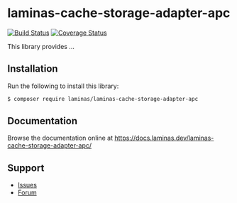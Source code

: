 # laminas-cache-storage-adapter-apc

[![Build Status](https://travis-ci.com/laminas/laminas-cache-storage-adapter-apc.svg?branch=master)](https://travis-ci.com/laminas/laminas-cache-storage-adapter-apc)
[![Coverage Status](https://coveralls.io/repos/github/laminas/laminas-cache-storage-adapter-apc/badge.svg?branch=master)](https://coveralls.io/github/laminas/laminas-cache-storage-adapter-apc?branch=master)

This library provides …

## Installation

Run the following to install this library:

```bash
$ composer require laminas/laminas-cache-storage-adapter-apc
```

## Documentation

Browse the documentation online at https://docs.laminas.dev/laminas-cache-storage-adapter-apc/

## Support

* [Issues](https://github.com/laminas/laminas-cache-storage-adapter-apc/issues/)
* [Forum](https://discourse.laminas.dev/)
